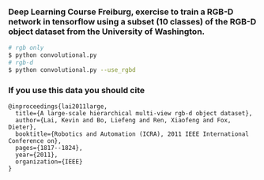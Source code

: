 ### Deep Learning Course Freiburg, exercise to train a RGB-D network in tensorflow using a subset (10 classes) of the RGB-D object dataset from the University of Washington. <br/>
```sh
# rgb only
$ python convolutional.py
# rgb-d
$ python convolutional.py --use_rgbd 
```
### If you use this data you should cite
    @inproceedings{lai2011large,
      title={A large-scale hierarchical multi-view rgb-d object dataset},
      author={Lai, Kevin and Bo, Liefeng and Ren, Xiaofeng and Fox, Dieter},
      booktitle={Robotics and Automation (ICRA), 2011 IEEE International Conference on},
      pages={1817--1824},
      year={2011},
      organization={IEEE}
    }
